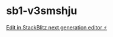 # sb1-v3smshju

[Edit in StackBlitz next generation editor ⚡️](https://stackblitz.com/~/github.com/Rf-hnl/sb1-v3smshju)
